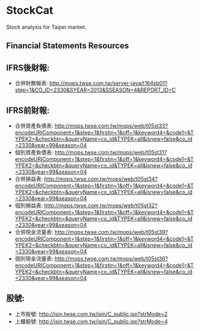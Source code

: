 # StockCat
Stock analysis for Taipei market.

Financial Statements Resources
------------------------------

IFRS後財報:
----------
* 合併財務報表: http://mops.twse.com.tw/server-java/t164sb01?step=1&CO_ID=2330&SYEAR=2013&SSEASON=4&REPORT_ID=C

IFRS前財報:
----------
* 合併資產負債表:
http://mops.twse.com.tw/mops/web/t05st33?encodeURIComponent=1&step=1&firstin=1&off=1&keyword4=&code1=&TYPEK2=&checkbtn=&queryName=co_id&TYPEK=all&isnew=false&co_id=2330&year=99&season=04
* 個別資產負債表:
http://mops.twse.com.tw/mops/web/t05st31?encodeURIComponent=1&step=1&firstin=1&off=1&keyword4=&code1=&TYPEK2=&checkbtn=&queryName=co_id&TYPEK=all&isnew=false&co_id=2330&year=99&season=04
* 合併損益表:
http://mops.twse.com.tw/mops/web/t05st34?encodeURIComponent=1&step=1&firstin=1&off=1&keyword4=&code1=&TYPEK2=&checkbtn=&queryName=co_id&TYPEK=all&isnew=false&co_id=2330&year=99&season=04
* 個別損益表:
http://mops.twse.com.tw/mops/web/t05st32?encodeURIComponent=1&step=1&firstin=1&off=1&keyword4=&code1=&TYPEK2=&checkbtn=&queryName=co_id&TYPEK=all&isnew=false&co_id=2330&year=99&season=04
* 合併現金流量表:
http://mops.twse.com.tw/mops/web/t05st39?encodeURIComponent=1&step=1&firstin=1&off=1&keyword4=&code1=&TYPEK2=&checkbtn=&queryName=co_id&TYPEK=all&isnew=false&co_id=2330&year=99&season=04
* 個別現金流量表:
http://mops.twse.com.tw/mops/web/t05st36?encodeURIComponent=1&step=1&firstin=1&off=1&keyword4=&code1=&TYPEK2=&checkbtn=&queryName=co_id&TYPEK=all&isnew=false&co_id=2330&year=99&season=04

股號:
----
* 上市股號: http://isin.twse.com.tw/isin/C_public.jsp?strMode=2 
* 上櫃股號: http://isin.twse.com.tw/isin/C_public.jsp?strMode=4
